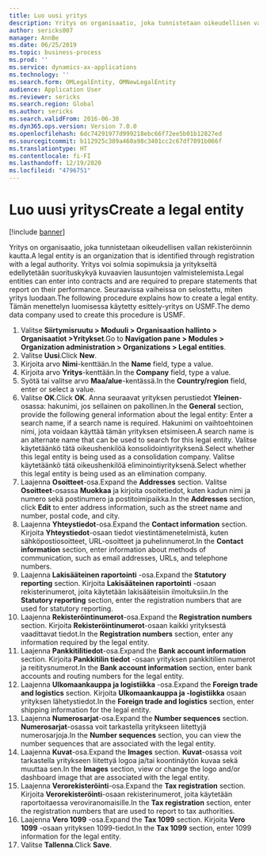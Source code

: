 ```yaml
---
title: Luo uusi yritys
description: Yritys on organisaatio, joka tunnistetaan oikeudellisen vallan rekisteröinnin kautta.
author: sericks007
manager: AnnBe
ms.date: 06/25/2019
ms.topic: business-process
ms.prod: ''
ms.service: dynamics-ax-applications
ms.technology: ''
ms.search.form: OMLegalEntity, OMNewLegalEntity
audience: Application User
ms.reviewer: sericks
ms.search.region: Global
ms.author: sericks
ms.search.validFrom: 2016-06-30
ms.dyn365.ops.version: Version 7.0.0
ms.openlocfilehash: 6dc74291977d999218ebc66f72ee5b01b12827ed
ms.sourcegitcommit: b112925c389a460a98c3401cc2c67df7091b066f
ms.translationtype: HT
ms.contentlocale: fi-FI
ms.lasthandoff: 12/19/2020
ms.locfileid: "4796751"
---
```

# <a name="create-a-legal-entity"></a><span data-ttu-id="cfe99-103">Luo uusi yritys</span><span class="sxs-lookup"><span data-stu-id="cfe99-103">Create a legal entity</span></span>

[!include [banner](../../includes/banner.md)]

<span data-ttu-id="cfe99-104">Yritys on organisaatio, joka tunnistetaan oikeudellisen vallan rekisteröinnin kautta.</span><span class="sxs-lookup"><span data-stu-id="cfe99-104">A legal entity is an organization that is identified through registration with a legal authority.</span></span> <span data-ttu-id="cfe99-105">Yritys voi solmia sopimuksia ja yritykseltä edellytetään suorituskykyä kuvaavien lausuntojen valmistelemista.</span><span class="sxs-lookup"><span data-stu-id="cfe99-105">Legal entities can enter into contracts and are required to prepare statements that report on their performance.</span></span> <span data-ttu-id="cfe99-106">Seuraavissa vaiheissa on selostettu, miten yritys luodaan.</span><span class="sxs-lookup"><span data-stu-id="cfe99-106">The following procedure explains how to create a legal entity.</span></span> <span data-ttu-id="cfe99-107">Tämän menettelyn luomisessa käytetty esittely-yritys on USMF.</span><span class="sxs-lookup"><span data-stu-id="cfe99-107">The demo data company used to create this procedure is USMF.</span></span>

1. <span data-ttu-id="cfe99-108">Valitse **Siirtymisruutu > Moduuli > Organisaation hallinto > Organisaatiot >Yritykset**.</span><span class="sxs-lookup"><span data-stu-id="cfe99-108">Go to **Navigation pane > Modules > Organization administration > Organizations > Legal entities**.</span></span>
2. <span data-ttu-id="cfe99-109">Valitse **Uusi**.</span><span class="sxs-lookup"><span data-stu-id="cfe99-109">Click **New**.</span></span>
3. <span data-ttu-id="cfe99-110">Kirjoita arvo **Nimi**-kenttään.</span><span class="sxs-lookup"><span data-stu-id="cfe99-110">In the **Name** field, type a value.</span></span>
4. <span data-ttu-id="cfe99-111">Kirjoita arvo **Yritys**-kenttään.</span><span class="sxs-lookup"><span data-stu-id="cfe99-111">In the **Company** field, type a value.</span></span>
5. <span data-ttu-id="cfe99-112">Syötä tai valitse arvo **Maa/alue**-kentässä.</span><span class="sxs-lookup"><span data-stu-id="cfe99-112">In the **Country/region** field, enter or select a value.</span></span>
6. <span data-ttu-id="cfe99-113">Valitse **OK**.</span><span class="sxs-lookup"><span data-stu-id="cfe99-113">Click **OK**.</span></span> <span data-ttu-id="cfe99-114">Anna seuraavat yrityksen perustiedot **Yleinen**-osassa: hakunimi, jos sellainen on pakollinen.</span><span class="sxs-lookup"><span data-stu-id="cfe99-114">In the **General** section, provide the following general information about the legal entity: Enter a search name, if a search name is required.</span></span> <span data-ttu-id="cfe99-115">Hakunimi on vaihtoehtoinen nimi, jota voidaan käyttää tämän yrityksen etsimiseen.</span><span class="sxs-lookup"><span data-stu-id="cfe99-115">A search name is an alternate name that can be used to search for this legal entity.</span></span> <span data-ttu-id="cfe99-116">Valitse käytetäänkö tätä oikeushenkilöä konsolidointiyrityksenä.</span><span class="sxs-lookup"><span data-stu-id="cfe99-116">Select whether this legal entity is being used as a consolidation company.</span></span> <span data-ttu-id="cfe99-117">Valitse käytetäänkö tätä oikeushenkilöä eliminointiyrityksenä.</span><span class="sxs-lookup"><span data-stu-id="cfe99-117">Select whether this legal entity is being used as an elimination company.</span></span> 
7. <span data-ttu-id="cfe99-118">Laajenna **Osoitteet**-osa.</span><span class="sxs-lookup"><span data-stu-id="cfe99-118">Expand the **Addresses** section.</span></span> <span data-ttu-id="cfe99-119">Valitse **Osoitteet**-osassa **Muokkaa** ja kirjoita osoitetiedot, kuten kadun nimi ja numero sekä postinumero ja postitoimipaikka.</span><span class="sxs-lookup"><span data-stu-id="cfe99-119">In the **Addresses** section, click **Edit** to enter address information, such as the street name and number, postal code, and city.</span></span>
8. <span data-ttu-id="cfe99-120">Laajenna **Yhteystiedot**-osa.</span><span class="sxs-lookup"><span data-stu-id="cfe99-120">Expand the **Contact information** section.</span></span> <span data-ttu-id="cfe99-121">Kirjoita **Yhteystiedot**-osaan tiedot viestintämenetelmistä, kuten sähköpostiosoitteet, URL-osoitteet ja puhelinnumerot.</span><span class="sxs-lookup"><span data-stu-id="cfe99-121">In the **Contact information** section, enter information about methods of communication, such as email addresses, URLs, and telephone numbers.</span></span> 
9. <span data-ttu-id="cfe99-122">Laajenna **Lakisääteinen raportointi** -osa.</span><span class="sxs-lookup"><span data-stu-id="cfe99-122">Expand the **Statutory reporting** section.</span></span> <span data-ttu-id="cfe99-123">Kirjoita **Lakisääteinen raportointi** -osaan rekisterinumerot, joita käytetään lakisääteisiin ilmoituksiin.</span><span class="sxs-lookup"><span data-stu-id="cfe99-123">In the **Statutory reporting** section, enter the registration numbers that are used for statutory reporting.</span></span>
10. <span data-ttu-id="cfe99-124">Laajenna **Rekisteröintinumerot**-osa.</span><span class="sxs-lookup"><span data-stu-id="cfe99-124">Expand the **Registration numbers** section.</span></span> <span data-ttu-id="cfe99-125">Kirjoita **Rekisteröintinumerot**-osaan kaikki yrityksestä vaadittavat tiedot.</span><span class="sxs-lookup"><span data-stu-id="cfe99-125">In the **Registration numbers** section, enter any information required by the legal entity.</span></span>  
11. <span data-ttu-id="cfe99-126">Laajenna **Pankkitilitiedot**-osa.</span><span class="sxs-lookup"><span data-stu-id="cfe99-126">Expand the **Bank account information** section.</span></span> <span data-ttu-id="cfe99-127">Kirjoita **Pankkitilin tiedot** -osaan yrityksen pankkitilien numerot ja reititysnumerot.</span><span class="sxs-lookup"><span data-stu-id="cfe99-127">In the **Bank account information** section, enter bank accounts and routing numbers for the legal entity.</span></span>
12. <span data-ttu-id="cfe99-128">Laajenna **Ulkomaankauppa ja logistiikka** -osa.</span><span class="sxs-lookup"><span data-stu-id="cfe99-128">Expand the **Foreign trade and logistics** section.</span></span> <span data-ttu-id="cfe99-129">Kirjoita **Ulkomaankauppa ja -logistiikka** osaan yrityksen lähetystiedot.</span><span class="sxs-lookup"><span data-stu-id="cfe99-129">In the **Foreign trade and logistics** section, enter shipping information for the legal entity.</span></span>  
13. <span data-ttu-id="cfe99-130">Laajenna **Numerosarjat**-osa.</span><span class="sxs-lookup"><span data-stu-id="cfe99-130">Expand the **Number sequences** section.</span></span> <span data-ttu-id="cfe99-131">**Numerosarjat**-osassa voit tarkastella yritykseen liitettyjä numerosarjoja.</span><span class="sxs-lookup"><span data-stu-id="cfe99-131">In the **Number sequences** section, you can view the number sequences that are associated with the legal entity.</span></span>  
14. <span data-ttu-id="cfe99-132">Laajenna **Kuvat**-osa.</span><span class="sxs-lookup"><span data-stu-id="cfe99-132">Expand the **Images** section.</span></span> <span data-ttu-id="cfe99-133">**Kuvat**-osassa voit tarkastella yritykseen liitettyä logoa ja/tai koontinäytön kuvaa sekä muuttaa sen.</span><span class="sxs-lookup"><span data-stu-id="cfe99-133">In the **Images** section, view or change the logo and/or dashboard image that are associated with the legal entity.</span></span>  
15. <span data-ttu-id="cfe99-134">Laajenna **Verorekisteröinti**-osa.</span><span class="sxs-lookup"><span data-stu-id="cfe99-134">Expand the **Tax registration** section.</span></span> <span data-ttu-id="cfe99-135">Kirjoita **Verorekisteröinti**-osaan rekisterinumerot, joita käytetään raportoitaessa veroviranomaisille.</span><span class="sxs-lookup"><span data-stu-id="cfe99-135">In the **Tax registration** section, enter the registration numbers that are used to report to tax authorities.</span></span>
16. <span data-ttu-id="cfe99-136">Laajenna **Vero 1099** -osa.</span><span class="sxs-lookup"><span data-stu-id="cfe99-136">Expand the **Tax 1099** section.</span></span> <span data-ttu-id="cfe99-137">Kirjoita **Vero 1099** -osaan yrityksen 1099-tiedot.</span><span class="sxs-lookup"><span data-stu-id="cfe99-137">In the **Tax 1099** section, enter 1099 information for the legal entity.</span></span>  
17. <span data-ttu-id="cfe99-138">Valitse **Tallenna**.</span><span class="sxs-lookup"><span data-stu-id="cfe99-138">Click **Save**.</span></span>
